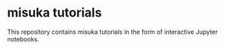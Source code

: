 # misuka tutorials

This repository contains misuka tutorials in the form of interactive Jupyter notebooks.